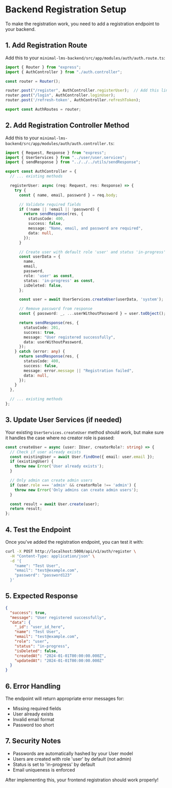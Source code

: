 # Backend Registration Setup

To make the registration work, you need to add a registration endpoint to your backend.

## 1. Add Registration Route

Add this to your `minimal-lms-backend/src/app/modules/auth/auth.route.ts`:

```typescript
import { Router } from "express";
import { AuthController } from "./auth.controller";

const router = Router();

router.post("/register", AuthController.registerUser);  // Add this line
router.post("/login", AuthController.loginUser);
router.post('/refresh-token', AuthController.refreshToken);

export const AuthRoutes = router;
```

## 2. Add Registration Controller Method

Add this to your `minimal-lms-backend/src/app/modules/auth/auth.controller.ts`:

```typescript
import { Request, Response } from "express";
import { UserServices } from "../user/user.services";
import { sendResponse } from "../../../utils/sendResponse";

export const AuthController = {
  // ... existing methods

  registerUser: async (req: Request, res: Response) => {
    try {
      const { name, email, password } = req.body;

      // Validate required fields
      if (!name || !email || !password) {
        return sendResponse(res, {
          statusCode: 400,
          success: false,
          message: "Name, email, and password are required",
          data: null,
        });
      }

      // Create user with default role 'user' and status 'in-progress'
      const userData = {
        name,
        email,
        password,
        role: 'user' as const,
        status: 'in-progress' as const,
        isDeleted: false,
      };

      const user = await UserServices.createUser(userData, 'system');

      // Remove password from response
      const { password: _, ...userWithoutPassword } = user.toObject();

      return sendResponse(res, {
        statusCode: 201,
        success: true,
        message: "User registered successfully",
        data: userWithoutPassword,
      });
    } catch (error: any) {
      return sendResponse(res, {
        statusCode: 400,
        success: false,
        message: error.message || "Registration failed",
        data: null,
      });
    }
  },

  // ... existing methods
};
```

## 3. Update User Services (if needed)

Your existing `UserServices.createUser` method should work, but make sure it handles the case where no creator role is passed:

```typescript
const createUser = async (user: IUser, creatorRole?: string) => {
  // Check if user already exists
  const existingUser = await User.findOne({ email: user.email });
  if (existingUser) {
    throw new Error('User already exists');
  }

  // Only admin can create admin users
  if (user.role === 'admin' && creatorRole !== 'admin') {
    throw new Error('Only admins can create admin users');
  }

  const result = await User.create(user);
  return result;
};
```

## 4. Test the Endpoint

Once you've added the registration endpoint, you can test it with:

```bash
curl -X POST http://localhost:5000/api/v1/auth/register \
  -H "Content-Type: application/json" \
  -d '{
    "name": "Test User",
    "email": "test@example.com",
    "password": "password123"
  }'
```

## 5. Expected Response

```json
{
  "success": true,
  "message": "User registered successfully",
  "data": {
    "_id": "user_id_here",
    "name": "Test User",
    "email": "test@example.com",
    "role": "user",
    "status": "in-progress",
    "isDeleted": false,
    "createdAt": "2024-01-01T00:00:00.000Z",
    "updatedAt": "2024-01-01T00:00:00.000Z"
  }
}
```

## 6. Error Handling

The endpoint will return appropriate error messages for:
- Missing required fields
- User already exists
- Invalid email format
- Password too short

## 7. Security Notes

- Passwords are automatically hashed by your User model
- Users are created with role 'user' by default (not admin)
- Status is set to 'in-progress' by default
- Email uniqueness is enforced

After implementing this, your frontend registration should work properly!

